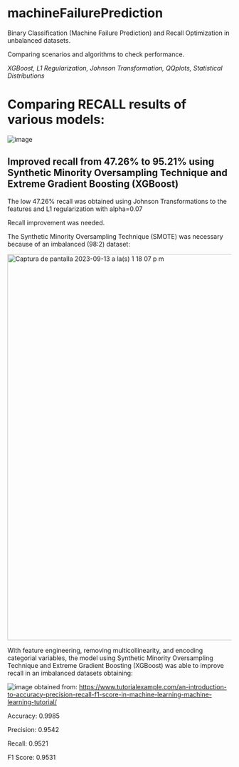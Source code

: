 # machineFailurePrediction
Binary Classification (Machine Failure Prediction) and Recall Optimization in unbalanced datasets. 

Comparing scenarios and algorithms to check performance.

_XGBoost, L1 Regularization, Johnson Transformation, QQplots, Statistical Distributions_

# Comparing RECALL results of various models: 

![image](https://github.com/santtiospina/machineFailurePrediction/assets/75998236/e0afdba3-7cb6-43f6-aecc-a55d57f12324)

## Improved recall from 47.26% to 95.21% using Synthetic Minority Oversampling Technique and Extreme Gradient Boosting (XGBoost)

The low 47.26% recall was obtained using Johnson Transformations to the features and L1 regularization with alpha=0.07 

Recall improvement was needed. 

The Synthetic Minority Oversampling Technique (SMOTE) was necessary because of an imbalanced (98:2) dataset:

<img width="867" alt="Captura de pantalla 2023-09-13 a la(s) 1 18 07 p m" src="https://github.com/santtiospina/machineFailurePrediction/assets/75998236/f3fcec8e-3738-4366-b8d9-afdb0dfaff72">

With feature engineering, removing multicollinearity, and encoding categorial variables, the model using Synthetic Minority Oversampling Technique and Extreme Gradient Boosting (XGBoost) was able to improve recall in an imbalanced datasets obtaining:

![image](https://github.com/santtiospina/machineFailurePrediction/assets/75998236/76bd90ce-92c5-4606-804d-97ae68c381b7)
obtained from: https://www.tutorialexample.com/an-introduction-to-accuracy-precision-recall-f1-score-in-machine-learning-machine-learning-tutorial/


Accuracy: 0.9985

Precision: 0.9542

Recall: 0.9521

F1 Score: 0.9531
